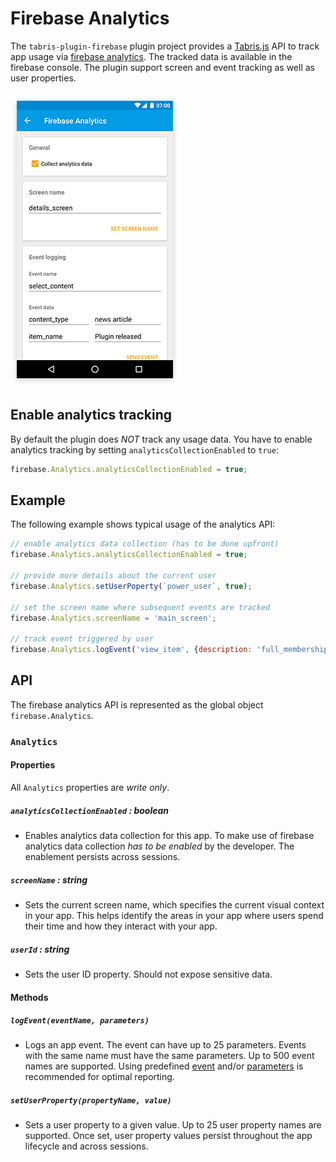 # Firebase Analytics

The `tabris-plugin-firebase` plugin project provides a [Tabris.js](https://tabrisjs.com) API to track app usage via [firebase analytics](https://firebase.google.com/docs/analytics/). The tracked data is available in the firebase console. The plugin support screen and event tracking as well as user properties.

![Firebase Analytics](img/analytics.png)

## Enable analytics tracking
By default the plugin does _NOT_ track any usage data. You have to enable analytics tracking by setting `analyticsCollectionEnabled` to `true`:

```js
firebase.Analytics.analyticsCollectionEnabled = true;
```

## Example

The following example shows typical usage of the analytics API:

```js
// enable analytics data collection (has to be done upfront)
firebase.Analytics.analyticsCollectionEnabled = true;

// provide more details about the current user
firebase.Analytics.setUserPoperty(`power_user`, true);

// set the screen name where subsequent events are tracked
firebase.Analytics.screenName = 'main_screen';

// track event triggered by user
firebase.Analytics.logEvent('view_item', {description: 'full_membership'});
```

## API

The firebase analytics API is represented as the global object `firebase.Analytics`.

### `Analytics`

#### Properties

All `Analytics` properties are _write only_.

##### `analyticsCollectionEnabled` : _boolean_

* Enables analytics data collection for this app. To make use of firebase analytics data collection _has to be enabled_ by the developer. The enablement persists across sessions.

##### `screenName` : _string_

* Sets the current screen name, which specifies the current visual context in your app. This helps identify the areas in your app where users spend their time and how they interact with your app.

##### `userId` : _string_

* Sets the user ID property. Should not expose sensitive data.

#### Methods

##### `logEvent(eventName, parameters)`

* Logs an app event. The event can have up to 25 parameters. Events with the same name must have the same parameters. Up to 500 event names are supported. Using predefined [event](https://firebase.google.com/docs/reference/android/com/google/firebase/analytics/FirebaseAnalytics.Event) and/or [parameters](https://firebase.google.com/docs/reference/android/com/google/firebase/analytics/FirebaseAnalytics.Param) is recommended for optimal reporting.

##### `setUserProperty(propertyName, value)`

* Sets a user property to a given value. Up to 25 user property names are supported. Once set, user property values persist throughout the app lifecycle and across sessions.
